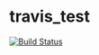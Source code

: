 # travis_test

[![Build Status](https://travis-ci.org/parkhomenko/travis_test.svg?branch=master)](https://travis-ci.org/parkhomenko/travis_test)
